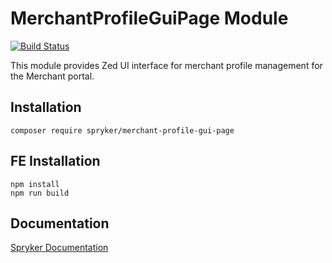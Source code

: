 # MerchantProfileGuiPage Module
[![Build Status](https://travis-ci.org/spryker/merchant-profile-gui-page.svg)](https://travis-ci.org/spryker/merchant-profile-gui-page)

This module provides Zed UI interface for merchant profile management for the Merchant portal.

## Installation

```
composer require spryker/merchant-profile-gui-page
```

## FE Installation
```
npm install
npm run build
```

## Documentation

[Spryker Documentation](https://documentation.spryker.com/module_guide/overview.htm)
